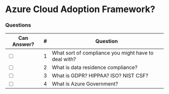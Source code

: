 # Azure Cloud Adoption Framework?

### Questions

| Can Answer? | # | Question |
| --- | --- | --- |
| <input type="checkbox"> | 1 | What sort of compliance you might have to deal with? |
| <input type="checkbox"> | 2 | What is data residence compliance? |
| <input type="checkbox"> | 3 | What is GDPR? HIPPAA? ISO? NIST CSF?|
| <input type="checkbox"> | 4 | What is Azure Government? |
